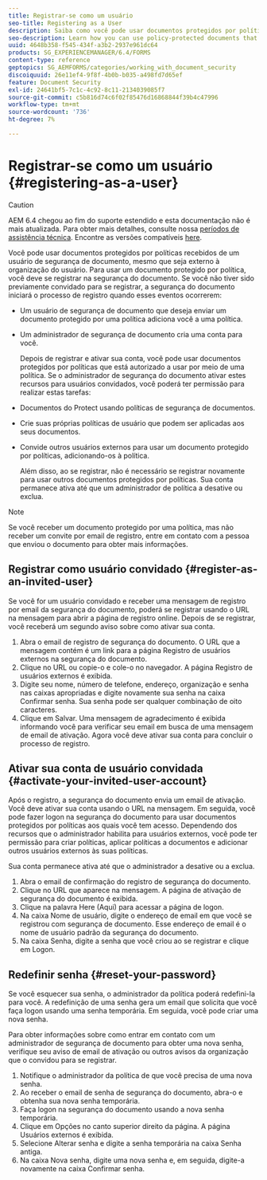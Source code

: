 ```yaml
---
title: Registrar-se como um usuário
seo-title: Registering as a User
description: Saiba como você pode usar documentos protegidos por políticas recebidos de um usuário de segurança de documento, mesmo que seja externo à organização do usuário.
seo-description: Learn how you can use policy-protected documents that you receive from an document security user, even if you are external to the user’s organization.
uuid: 4648b358-f545-434f-a3b2-2937e961dc64
products: SG_EXPERIENCEMANAGER/6.4/FORMS
content-type: reference
geptopics: SG_AEMFORMS/categories/working_with_document_security
discoiquuid: 26e11ef4-9f8f-4b0b-b035-a498fd7d65ef
feature: Document Security
exl-id: 24641bf5-7c1c-4c92-8c11-2134039085f7
source-git-commit: c5b816d74c6f02f85476d16868844f39b4c47996
workflow-type: tm+mt
source-wordcount: '736'
ht-degree: 7%

---
```


# Registrar-se como um usuário {#registering-as-a-user}

>[!CAUTION]
>
>AEM 6.4 chegou ao fim do suporte estendido e esta documentação não é mais atualizada. Para obter mais detalhes, consulte nossa [períodos de assistência técnica](https://helpx.adobe.com/br/support/programs/eol-matrix.html). Encontre as versões compatíveis [here](https://experienceleague.adobe.com/docs/).

Você pode usar documentos protegidos por políticas recebidos de um usuário de segurança de documento, mesmo que seja externo à organização do usuário. Para usar um documento protegido por política, você deve se registrar na segurança do documento. Se você não tiver sido previamente convidado para se registrar, a segurança do documento iniciará o processo de registro quando esses eventos ocorrerem:

* Um usuário de segurança de documento que deseja enviar um documento protegido por uma política adiciona você a uma política.
* Um administrador de segurança de documento cria uma conta para você.

   Depois de registrar e ativar sua conta, você pode usar documentos protegidos por políticas que está autorizado a usar por meio de uma política. Se o administrador de segurança do documento ativar estes recursos para usuários convidados, você poderá ter permissão para realizar estas tarefas:

* Documentos do Protect usando políticas de segurança de documentos.
* Crie suas próprias políticas de usuário que podem ser aplicadas aos seus documentos.
* Convide outros usuários externos para usar um documento protegido por políticas, adicionando-os à política.

   Além disso, ao se registrar, não é necessário se registrar novamente para usar outros documentos protegidos por políticas. Sua conta permanece ativa até que um administrador de política a desative ou exclua.

>[!NOTE]
>
>Se você receber um documento protegido por uma política, mas não receber um convite por email de registro, entre em contato com a pessoa que enviou o documento para obter mais informações.

## Registrar como usuário convidado {#register-as-an-invited-user}

Se você for um usuário convidado e receber uma mensagem de registro por email da segurança do documento, poderá se registrar usando o URL na mensagem para abrir a página de registro online. Depois de se registrar, você receberá um segundo aviso sobre como ativar sua conta.

1. Abra o email de registro de segurança do documento. O URL que a mensagem contém é um link para a página Registro de usuários externos na segurança do documento.
1. Clique no URL ou copie-o e cole-o no navegador. A página Registro de usuários externos é exibida.
1. Digite seu nome, número de telefone, endereço, organização e senha nas caixas apropriadas e digite novamente sua senha na caixa Confirmar senha. Sua senha pode ser qualquer combinação de oito caracteres.
1. Clique em Salvar. Uma mensagem de agradecimento é exibida informando você para verificar seu email em busca de uma mensagem de email de ativação. Agora você deve ativar sua conta para concluir o processo de registro.

## Ativar sua conta de usuário convidada {#activate-your-invited-user-account}

Após o registro, a segurança do documento envia um email de ativação. Você deve ativar sua conta usando o URL na mensagem. Em seguida, você pode fazer logon na segurança do documento para usar documentos protegidos por políticas aos quais você tem acesso. Dependendo dos recursos que o administrador habilita para usuários externos, você pode ter permissão para criar políticas, aplicar políticas a documentos e adicionar outros usuários externos às suas políticas.

Sua conta permanece ativa até que o administrador a desative ou a exclua.

1. Abra o email de confirmação do registro de segurança do documento.
1. Clique no URL que aparece na mensagem. A página de ativação de segurança do documento é exibida.
1. Clique na palavra Here (Aqui) para acessar a página de logon.
1. Na caixa Nome de usuário, digite o endereço de email em que você se registrou com segurança de documento. Esse endereço de email é o nome de usuário padrão da segurança do documento.
1. Na caixa Senha, digite a senha que você criou ao se registrar e clique em Logon.

## Redefinir senha {#reset-your-password}

Se você esquecer sua senha, o administrador da política poderá redefini-la para você. A redefinição de uma senha gera um email que solicita que você faça logon usando uma senha temporária. Em seguida, você pode criar uma nova senha.

Para obter informações sobre como entrar em contato com um administrador de segurança de documento para obter uma nova senha, verifique seu aviso de email de ativação ou outros avisos da organização que o convidou para se registrar.

1. Notifique o administrador da política de que você precisa de uma nova senha.
1. Ao receber o email de senha de segurança do documento, abra-o e obtenha sua nova senha temporária.
1. Faça logon na segurança do documento usando a nova senha temporária.
1. Clique em Opções no canto superior direito da página. A página Usuários externos é exibida.
1. Selecione Alterar senha e digite a senha temporária na caixa Senha antiga.
1. Na caixa Nova senha, digite uma nova senha e, em seguida, digite-a novamente na caixa Confirmar senha.

